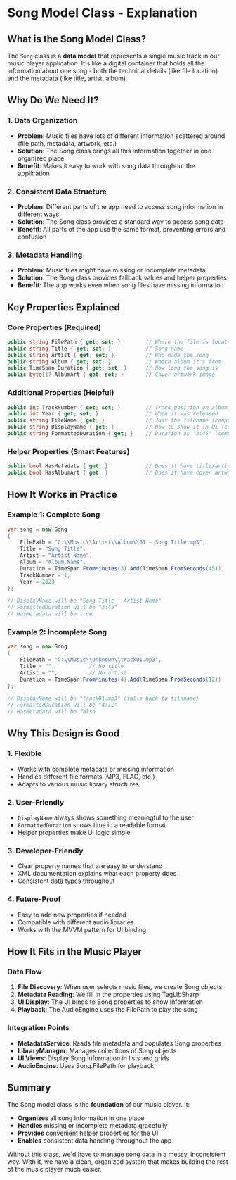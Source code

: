 # Song Model Class - Explanation

## What is the Song Model Class?

The `Song` class is a **data model** that represents a single music track in our music player application. It's like a digital container that holds all the information about one song - both the technical details (like file location) and the metadata (like title, artist, album).

## Why Do We Need It?

### 1. **Data Organization**

- **Problem**: Music files have lots of different information scattered around (file path, metadata, artwork, etc.)
- **Solution**: The Song class brings all this information together in one organized place
- **Benefit**: Makes it easy to work with song data throughout the application

### 2. **Consistent Data Structure**

- **Problem**: Different parts of the app need to access song information in different ways
- **Solution**: The Song class provides a standard way to access song data
- **Benefit**: All parts of the app use the same format, preventing errors and confusion

### 3. **Metadata Handling**

- **Problem**: Music files might have missing or incomplete metadata
- **Solution**: The Song class provides fallback values and helper properties
- **Benefit**: The app works even when song files have missing information

## Key Properties Explained

### **Core Properties (Required)**

```csharp
public string FilePath { get; set; }        // Where the file is located
public string Title { get; set; }           // Song name
public string Artist { get; set; }          // Who made the song
public string Album { get; set; }           // Which album it's from
public TimeSpan Duration { get; set; }      // How long the song is
public byte[]? AlbumArt { get; set; }       // Cover artwork image
```

### **Additional Properties (Helpful)**

```csharp
public int TrackNumber { get; set; }        // Track position on album
public int Year { get; set; }               // When it was released
public string FileName { get; }             // Just the filename (computed)
public string DisplayName { get; }          // How to show it in UI (computed)
public string FormattedDuration { get; }    // Duration as "3:45" (computed)
```

### **Helper Properties (Smart Features)**

```csharp
public bool HasMetadata { get; }            // Does it have title/artist info?
public bool HasAlbumArt { get; }            // Does it have cover artwork?
```

## How It Works in Practice

### **Example 1: Complete Song**

```csharp
var song = new Song
{
    FilePath = "C:\\Music\\Artist\\Album\\01 - Song Title.mp3",
    Title = "Song Title",
    Artist = "Artist Name",
    Album = "Album Name",
    Duration = TimeSpan.FromMinutes(3).Add(TimeSpan.FromSeconds(45)),
    TrackNumber = 1,
    Year = 2023
};

// DisplayName will be "Song Title - Artist Name"
// FormattedDuration will be "3:45"
// HasMetadata will be true
```

### **Example 2: Incomplete Song**

```csharp
var song = new Song
{
    FilePath = "C:\\Music\\Unknown\\track01.mp3",
    Title = "",           // No title
    Artist = "",          // No artist
    Duration = TimeSpan.FromMinutes(4).Add(TimeSpan.FromSeconds(12))
};

// DisplayName will be "track01.mp3" (falls back to filename)
// FormattedDuration will be "4:12"
// HasMetadata will be false
```

## Why This Design is Good

### **1. Flexible**

- Works with complete metadata or missing information
- Handles different file formats (MP3, FLAC, etc.)
- Adapts to various music library structures

### **2. User-Friendly**

- `DisplayName` always shows something meaningful to the user
- `FormattedDuration` shows time in a readable format
- Helper properties make UI logic simple

### **3. Developer-Friendly**

- Clear property names that are easy to understand
- XML documentation explains what each property does
- Consistent data types throughout

### **4. Future-Proof**

- Easy to add new properties if needed
- Compatible with different audio libraries
- Works with the MVVM pattern for UI binding

## How It Fits in the Music Player

### **Data Flow**

1. **File Discovery**: When user selects music files, we create Song objects
2. **Metadata Reading**: We fill in the properties using TagLibSharp
3. **UI Display**: The UI binds to Song properties to show information
4. **Playback**: The AudioEngine uses the FilePath to play the song

### **Integration Points**

- **MetadataService**: Reads file metadata and populates Song properties
- **LibraryManager**: Manages collections of Song objects
- **UI Views**: Display Song information in lists and grids
- **AudioEngine**: Uses Song.FilePath for playback

## Summary

The Song model class is the **foundation** of our music player. It:

- **Organizes** all song information in one place
- **Handles** missing or incomplete metadata gracefully
- **Provides** convenient helper properties for the UI
- **Enables** consistent data handling throughout the app

Without this class, we'd have to manage song data in a messy, inconsistent way. With it, we have a clean, organized system that makes building the rest of the music player much easier.
